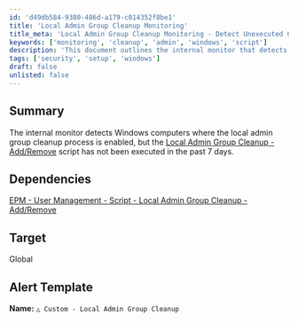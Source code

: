 ```yaml
---
id: 'd49db584-9380-486d-a179-c014352f8be1'
title: 'Local Admin Group Cleanup Monitoring'
title_meta: 'Local Admin Group Cleanup Monitoring - Detect Unexecuted Cleanup Processes'
keywords: ['monitoring', 'cleanup', 'admin', 'windows', 'script']
description: 'This document outlines the internal monitor that detects Windows computers where the local admin group cleanup process is enabled but has not been executed in the past 7 days. It provides details on dependencies and alert templates for effective monitoring.'
tags: ['security', 'setup', 'windows']
draft: false
unlisted: false
---
```


## Summary

The internal monitor detects Windows computers where the local admin group cleanup process is enabled, but the [Local Admin Group Cleanup - Add/Remove](<../scripts/Local Admin Group Cleanup - AddRemove.md>) script has not been executed in the past 7 days.

## Dependencies

[EPM - User Management - Script - Local Admin Group Cleanup - Add/Remove](<../scripts/Local Admin Group Cleanup - AddRemove.md>)

## Target

Global

## Alert Template

**Name:** `△ Custom - Local Admin Group Cleanup`
